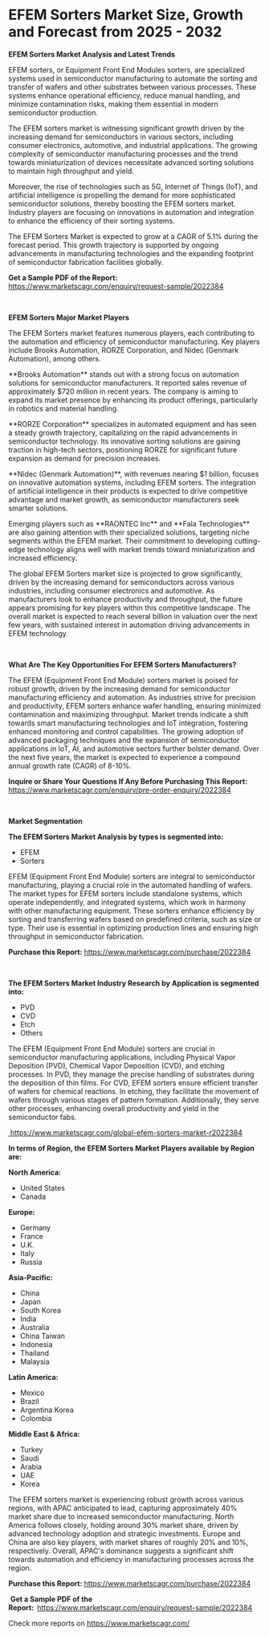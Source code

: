 <p><h1>EFEM Sorters Market Size, Growth and Forecast from 2025 - 2032</h1></p><p><strong>EFEM Sorters Market Analysis and Latest Trends</strong></p>
<p><p>EFEM sorters, or Equipment Front End Modules sorters, are specialized systems used in semiconductor manufacturing to automate the sorting and transfer of wafers and other substrates between various processes. These systems enhance operational efficiency, reduce manual handling, and minimize contamination risks, making them essential in modern semiconductor production.</p><p>The EFEM sorters market is witnessing significant growth driven by the increasing demand for semiconductors in various sectors, including consumer electronics, automotive, and industrial applications. The growing complexity of semiconductor manufacturing processes and the trend towards miniaturization of devices necessitate advanced sorting solutions to maintain high throughput and yield.</p><p>Moreover, the rise of technologies such as 5G, Internet of Things (IoT), and artificial intelligence is propelling the demand for more sophisticated semiconductor solutions, thereby boosting the EFEM sorters market. Industry players are focusing on innovations in automation and integration to enhance the efficiency of their sorting systems.</p><p>The EFEM Sorters Market is expected to grow at a CAGR of 5.1% during the forecast period. This growth trajectory is supported by ongoing advancements in manufacturing technologies and the expanding footprint of semiconductor fabrication facilities globally.</p></p>
<p><strong>Get a Sample PDF of the Report:&nbsp;</strong> <a href="https://www.marketscagr.com/enquiry/request-sample/2022384?utm_campaign=1166&utm_medium=2&utm_source=Github&utm_content=ia&utm_term=29032025&utm_id=efem-sorters">https://www.marketscagr.com/enquiry/request-sample/2022384</a></p>
<p>&nbsp;</p>
<p><strong>EFEM Sorters Major Market Players</strong></p>
<p><p>The EFEM Sorters market features numerous players, each contributing to the automation and efficiency of semiconductor manufacturing. Key players include Brooks Automation, RORZE Corporation, and Nidec (Genmark Automation), among others.</p><p>**Brooks Automation** stands out with a strong focus on automation solutions for semiconductor manufacturers. It reported sales revenue of approximately $720 million in recent years. The company is aiming to expand its market presence by enhancing its product offerings, particularly in robotics and material handling.</p><p>**RORZE Corporation** specializes in automated equipment and has seen a steady growth trajectory, capitalizing on the rapid advancements in semiconductor technology. Its innovative sorting solutions are gaining traction in high-tech sectors, positioning RORZE for significant future expansion as demand for precision increases. </p><p>**Nidec (Genmark Automation)**, with revenues nearing $1 billion, focuses on innovative automation systems, including EFEM sorters. The integration of artificial intelligence in their products is expected to drive competitive advantage and market growth, as semiconductor manufacturers seek smarter solutions.</p><p>Emerging players such as **RAONTEC Inc** and **Fala Technologies** are also gaining attention with their specialized solutions, targeting niche segments within the EFEM market. Their commitment to developing cutting-edge technology aligns well with market trends toward miniaturization and increased efficiency.</p><p>The global EFEM Sorters market size is projected to grow significantly, driven by the increasing demand for semiconductors across various industries, including consumer electronics and automotive. As manufacturers look to enhance productivity and throughput, the future appears promising for key players within this competitive landscape. The overall market is expected to reach several billion in valuation over the next few years, with sustained interest in automation driving advancements in EFEM technology.</p></p>
<p>&nbsp;</p>
<p><strong>What Are The Key Opportunities For EFEM Sorters Manufacturers?</strong></p>
<p><p>The EFEM (Equipment Front End Module) sorters market is poised for robust growth, driven by the increasing demand for semiconductor manufacturing efficiency and automation. As industries strive for precision and productivity, EFEM sorters enhance wafer handling, ensuring minimized contamination and maximizing throughput. Market trends indicate a shift towards smart manufacturing technologies and IoT integration, fostering enhanced monitoring and control capabilities. The growing adoption of advanced packaging techniques and the expansion of semiconductor applications in IoT, AI, and automotive sectors further bolster demand. Over the next five years, the market is expected to experience a compound annual growth rate (CAGR) of 8-10%.</p></p>
<p><strong>Inquire or Share Your Questions If Any Before Purchasing This Report:</strong> <a href="https://www.marketscagr.com/enquiry/pre-order-enquiry/2022384?utm_campaign=1166&utm_medium=2&utm_source=Github&utm_content=ia&utm_term=29032025&utm_id=efem-sorters">https://www.marketscagr.com/enquiry/pre-order-enquiry/2022384</a></p>
<p>&nbsp;</p>
<p><strong>Market Segmentation</strong></p>
<p><strong>The EFEM Sorters Market Analysis by types is segmented into:</strong></p>
<p><ul><li>EFEM</li><li>Sorters</li></ul></p>
<p><p>EFEM (Equipment Front End Module) sorters are integral to semiconductor manufacturing, playing a crucial role in the automated handling of wafers. The market types for EFEM sorters include standalone systems, which operate independently, and integrated systems, which work in harmony with other manufacturing equipment. These sorters enhance efficiency by sorting and transferring wafers based on predefined criteria, such as size or type. Their use is essential in optimizing production lines and ensuring high throughput in semiconductor fabrication.</p></p>
<p><strong>Purchase this Report:&nbsp;</strong><a href="https://www.marketscagr.com/purchase/2022384?utm_campaign=1166&utm_medium=2&utm_source=Github&utm_content=ia&utm_term=29032025&utm_id=efem-sorters">https://www.marketscagr.com/purchase/2022384</a></p>
<p>&nbsp;</p>
<p><strong>The EFEM Sorters Market Industry Research by Application is segmented into:</strong></p>
<p><ul><li>PVD</li><li>CVD</li><li>Etch</li><li>Others</li></ul></p>
<p><p>The EFEM (Equipment Front End Module) sorters are crucial in semiconductor manufacturing applications, including Physical Vapor Deposition (PVD), Chemical Vapor Deposition (CVD), and etching processes. In PVD, they manage the precise handling of substrates during the deposition of thin films. For CVD, EFEM sorters ensure efficient transfer of wafers for chemical reactions. In etching, they facilitate the movement of wafers through various stages of pattern formation. Additionally, they serve other processes, enhancing overall productivity and yield in the semiconductor fabs.</p></p>
<p><a href="https://www.marketscagr.com/global-efem-sorters-market-r2022384?utm_campaign=1166&utm_medium=2&utm_source=Github&utm_content=ia&utm_term=29032025&utm_id=efem-sorters">&nbsp;https://www.marketscagr.com/global-efem-sorters-market-r2022384</a></p>
<p><strong>In terms of Region, the EFEM Sorters Market Players available by Region are:</strong></p>
<p>
    <p> <strong> North America: </strong>
        <ul>
            <li>United States</li>
            <li>Canada</li>
        </ul>
        </p> 
    <p> <strong> Europe: </strong>
        <ul>
            <li>Germany</li>
            <li>France</li>
            <li>U.K.</li>
            <li>Italy</li>
            <li>Russia</li>
        </ul>
        </p> 
    <p> <strong> Asia-Pacific: </strong>
        <ul>
            <li>China</li>
            <li>Japan</li>
            <li>South Korea</li>
            <li>India</li>
            <li>Australia</li>
            <li>China Taiwan</li>
            <li>Indonesia</li>
            <li>Thailand</li>
            <li>Malaysia</li>
        </ul>
        </p> 
    <p> <strong> Latin America: </strong>
        <ul>
            <li>Mexico</li>
            <li>Brazil</li>
            <li>Argentina Korea</li>
            <li>Colombia</li>
        </ul>
        </p> 
    <p> <strong> Middle East & Africa: </strong>
        <ul>
            <li>Turkey</li>
            <li>Saudi</li>
            <li>Arabia</li>
            <li>UAE</li>
            <li>Korea</li>
        </ul>
    </p>
    </p>
<p><p>The EFEM sorters market is experiencing robust growth across various regions, with APAC anticipated to lead, capturing approximately 40% market share due to increased semiconductor manufacturing. North America follows closely, holding around 30% market share, driven by advanced technology adoption and strategic investments. Europe and China are also key players, with market shares of roughly 20% and 10%, respectively. Overall, APAC's dominance suggests a significant shift towards automation and efficiency in manufacturing processes across the region.</p></p>
<p><strong>Purchase this Report: </strong><a href="https://www.marketscagr.com/purchase/2022384?utm_campaign=1166&utm_medium=2&utm_source=Github&utm_content=ia&utm_term=29032025&utm_id=efem-sorters">https://www.marketscagr.com/purchase/2022384</a></p>
<p>&nbsp;<strong>Get a Sample PDF of the Report:&nbsp;&nbsp;</strong><a href="https://www.marketscagr.com/enquiry/request-sample/2022384?utm_campaign=1166&utm_medium=2&utm_source=Github&utm_content=ia&utm_term=29032025&utm_id=efem-sorters">https://www.marketscagr.com/enquiry/request-sample/2022384</a></p>
<p><strong></strong></p>
<p>Check more reports on <a href="https://www.marketscagr.com/?utm_campaign=1166&utm_medium=2&utm_source=Github&utm_content=ia&utm_term=29032025&utm_id=efem-sorters">https://www.marketscagr.com/</a></p>
